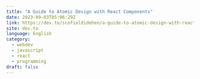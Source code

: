 ```yaml
---
title: "A Guide to Atomic Design with React Components"
date: 2023-09-03T05:06:29Z
link: https://dev.to/scofieldidehen/a-guide-to-atomic-design-with-react-components-34k1?utm_medium=RSS&utm_source=news.12bit.vn
site: dev.to
language: English
category:
  - webdev
  - javascript
  - react
  - programming
draft: false
---
```

